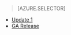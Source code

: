 > [AZURE.SELECTOR]
- [Update 1](storsimple-deployment-walkthrough-u1)
- [GA Release](storsimple-deployment-walkthrough)


